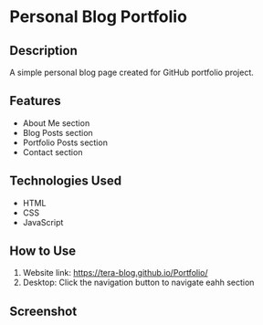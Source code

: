 # Personal Blog Portfolio

## Description
A simple personal blog page created for GitHub portfolio project.

## Features
- About Me section
- Blog Posts section
- Portfolio Posts section
- Contact section

## Technologies Used
- HTML
- CSS
- JavaScript

## How to Use
1. Website link: https://tera-blog.github.io/Portfolio/
2. Desktop: Click the navigation button to navigate eahh section

## Screenshot

